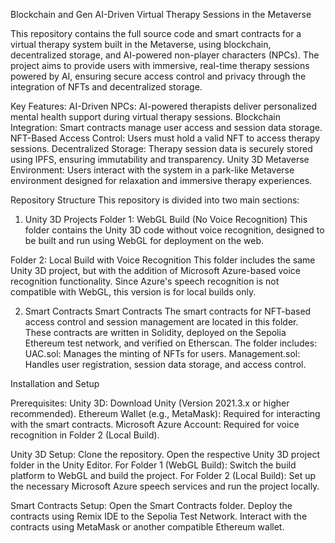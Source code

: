 Blockchain and Gen AI-Driven Virtual Therapy Sessions in the Metaverse 


This repository contains the full source code and smart contracts for a virtual therapy system built in the Metaverse, using blockchain, decentralized storage, and AI-powered non-player characters (NPCs). The project aims to provide users with immersive, real-time therapy sessions powered by AI, ensuring secure access control and privacy through the integration of NFTs and decentralized storage.

Key Features:
AI-Driven NPCs: AI-powered therapists deliver personalized mental health support during virtual therapy sessions.
Blockchain Integration: Smart contracts manage user access and session data storage.
NFT-Based Access Control: Users must hold a valid NFT to access therapy sessions.
Decentralized Storage: Therapy session data is securely stored using IPFS, ensuring immutability and transparency.
Unity 3D Metaverse Environment: Users interact with the system in a park-like Metaverse environment designed for relaxation and immersive therapy experiences.

Repository Structure
This repository is divided into two main sections:

1. Unity 3D Projects
Folder 1: WebGL Build (No Voice Recognition)
This folder contains the Unity 3D code without voice recognition, designed to be built and run using WebGL for deployment on the web.

Folder 2: Local Build with Voice Recognition
This folder includes the same Unity 3D project, but with the addition of Microsoft Azure-based voice recognition functionality. Since Azure's speech recognition is not compatible with WebGL, this version is for local builds only.

2. Smart Contracts
Smart Contracts
The smart contracts for NFT-based access control and session management are located in this folder. These contracts are written in Solidity, deployed on the Sepolia Ethereum test network, and verified on Etherscan. The folder includes:
UAC.sol: Manages the minting of NFTs for users.
Management.sol: Handles user registration, session data storage, and access control.

Installation and Setup

Prerequisites:
Unity 3D: Download Unity (Version 2021.3.x or higher recommended).
Ethereum Wallet (e.g., MetaMask): Required for interacting with the smart contracts.
Microsoft Azure Account: Required for voice recognition in Folder 2 (Local Build).

Unity 3D Setup:
Clone the repository.
Open the respective Unity 3D project folder in the Unity Editor.
For Folder 1 (WebGL Build): Switch the build platform to WebGL and build the project.
For Folder 2 (Local Build): Set up the necessary Microsoft Azure speech services and run the project locally.

Smart Contracts Setup:
Open the Smart Contracts folder.
Deploy the contracts using Remix IDE to the Sepolia Test Network.
Interact with the contracts using MetaMask or another compatible Ethereum wallet.
